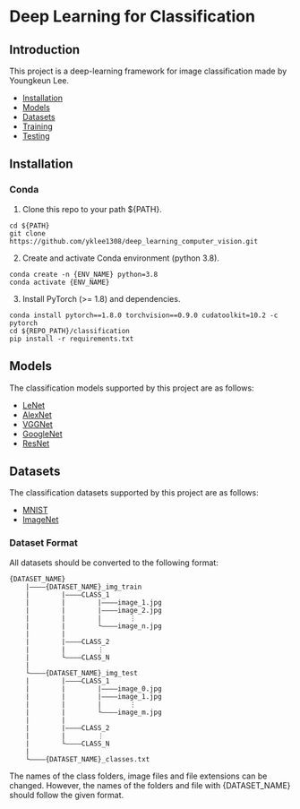 # Deep Learning for Classification
## Introduction
This project is a deep-learning framework for image classification made by Youngkeun Lee.

- [Installation](#Installation)
- [Models](#Models)
- [Datasets](#Datasets)
- [Training](#Training)
- [Testing](#Testing)

## Installation
### Conda
1. Clone this repo to your path ${PATH}.
```
cd ${PATH}
git clone https://github.com/yklee1308/deep_learning_computer_vision.git
```

2. Create and activate Conda environment (python 3.8).
```
conda create -n {ENV_NAME} python=3.8
conda activate {ENV_NAME}
```

3. Install PyTorch (>= 1.8) and dependencies.
```
conda install pytorch==1.8.0 torchvision==0.9.0 cudatoolkit=10.2 -c pytorch
cd ${REPO_PATH}/classification
pip install -r requirements.txt
```

## Models
The classification models supported by this project are as follows:
- [LeNet](http://vision.stanford.edu/cs598_spring07/papers/Lecun98.pdf)
- [AlexNet](https://proceedings.neurips.cc/paper_files/paper/2012/file/c399862d3b9d6b76c8436e924a68c45b-Paper.pdf)
- [VGGNet](https://arxiv.org/pdf/1409.1556.pdf)
- [GoogleNet](https://www.cv-foundation.org/openaccess/content_cvpr_2015/papers/Szegedy_Going_Deeper_With_2015_CVPR_paper.pdf)
- [ResNet](https://www.cv-foundation.org/openaccess/content_cvpr_2016/papers/He_Deep_Residual_Learning_CVPR_2016_paper.pdf)

## Datasets
The classification datasets supported by this project are as follows:
- [MNIST](https://yann.lecun.com/exdb/mnist/)
- [ImageNet](https://www.image-net.org/download.php)

### Dataset Format
All datasets should be converted to the following format:
```
{DATASET_NAME}
    |————{DATASET_NAME}_img_train
    |        |————CLASS_1
    |        |        |————image_1.jpg
    |        |        |————image_2.jpg
    |        |        |       ⋮ 
    |        |        └————image_n.jpg
    |        |
    |        |————CLASS_2
    |        |        ⋮
    |        └————CLASS_N
    |
    └————{DATASET_NAME}_img_test
    |        |————CLASS_1
    |        |        |————image_0.jpg
    |        |        |————image_1.jpg
    |        |        |       ⋮ 
    |        |        └————image_m.jpg
    |        |
    |        |————CLASS_2
    |        |        ⋮
    |        └————CLASS_N
    |
    └————{DATASET_NAME}_classes.txt
```
The names of the class folders, image files and file extensions can be changed. However, the names of the folders and file with {DATASET_NAME} should follow the given format.
